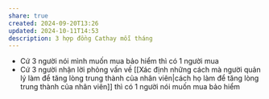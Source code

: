 ```yaml
---
share: true
created: 2024-09-20T13:26
updated: 2024-10-11T14:53
description: 3 hợp đồng Cathay mỗi tháng
---
```

- Cứ 3 người nói mình muốn mua bảo hiểm thì có 1 người mua
- Cứ 3 người nhận lời phỏng vấn về [[Xác định những cách mà người quản lý làm để tăng lòng trung thành của nhân viên|cách họ làm để tăng lòng trung thành của nhân viên]] thì có 1 người nói muốn mua bảo hiểm
